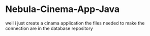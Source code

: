 # Nebula-Cinema-App-Java

well i just create a cinama application
the files needed to make the connection are in the database repository 
